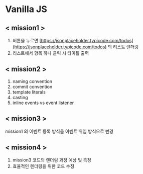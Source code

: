 # Vanilla JS

## < mission1 >

1. 버튼을 누르면 [https://jsonplaceholder.typicode.com/todos](https://jsonplaceholder.typicode.com/todos) 의 리스트 렌더링
2. 리스트에서 항목 하나 클릭 시 타이틀 출력

## < mission2 >

1. naming convention
2. commit convention
3. template literals
4. casting
5. inline events vs event listener

## < mission3 >

mission1 의 이벤트 등록 방식을 이벤트 위임 방식으로 변경

## < mission4 >

1. mission3 코드의 렌더링 과정 예상 및 측정
2. 효율적인 렌더링을 위한 코드 수정